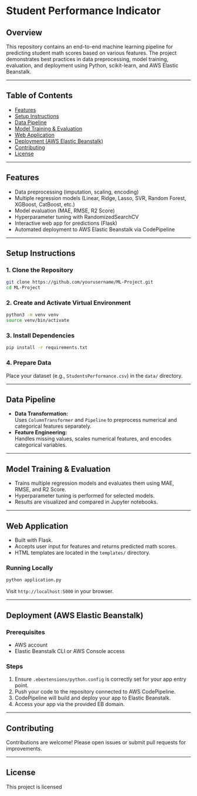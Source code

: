 # Student Performance Indicator

## Overview

This repository contains an end-to-end machine learning pipeline for predicting student math scores based on various features. The project demonstrates best practices in data preprocessing, model training, evaluation, and deployment using Python, scikit-learn, and AWS Elastic Beanstalk.

---

## Table of Contents

- [Features](#features)
- [Setup Instructions](#setup-instructions)
- [Data Pipeline](#data-pipeline)
- [Model Training & Evaluation](#model-training--evaluation)
- [Web Application](#web-application)
- [Deployment (AWS Elastic Beanstalk)](#deployment-aws-elastic-beanstalk)
- [Contributing](#contributing)
- [License](#license)

---

## Features

- Data preprocessing (imputation, scaling, encoding)
- Multiple regression models (Linear, Ridge, Lasso, SVR, Random Forest, XGBoost, CatBoost, etc.)
- Model evaluation (MAE, RMSE, R2 Score)
- Hyperparameter tuning with RandomizedSearchCV
- Interactive web app for predictions (Flask)
- Automated deployment to AWS Elastic Beanstalk via CodePipeline

---

## Setup Instructions

### 1. Clone the Repository

```bash
git clone https://github.com/yourusername/ML-Project.git
cd ML-Project
```

### 2. Create and Activate Virtual Environment

```bash
python3 -m venv venv
source venv/bin/activate
```

### 3. Install Dependencies

```bash
pip install -r requirements.txt
```

### 4. Prepare Data

Place your dataset (e.g., `StudentsPerformance.csv`) in the `data/` directory.

---

## Data Pipeline

- **Data Transformation:**  
  Uses `ColumnTransformer` and `Pipeline` to preprocess numerical and categorical features separately.
- **Feature Engineering:**  
  Handles missing values, scales numerical features, and encodes categorical variables.

---

## Model Training & Evaluation

- Trains multiple regression models and evaluates them using MAE, RMSE, and R2 Score.
- Hyperparameter tuning is performed for selected models.
- Results are visualized and compared in Jupyter notebooks.

---

## Web Application

- Built with Flask.
- Accepts user input for features and returns predicted math scores.
- HTML templates are located in the `templates/` directory.

### Running Locally

```bash
python application.py
```
Visit `http://localhost:5000` in your browser.

---

## Deployment (AWS Elastic Beanstalk)

### Prerequisites

- AWS account
- Elastic Beanstalk CLI or AWS Console access

### Steps

1. Ensure `.ebextensions/python.config` is correctly set for your app entry point.
2. Push your code to the repository connected to AWS CodePipeline.
3. CodePipeline will build and deploy your app to Elastic Beanstalk.
4. Access your app via the provided EB domain.

---

## Contributing

Contributions are welcome! Please open issues or submit pull requests for improvements.

---

## License

This project is licensed
